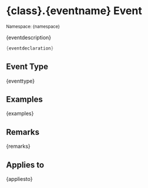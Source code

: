 # {class}.{eventname} Event
<small>Namespace: {namespace}</small>

{eventdescription}

```cs
{eventdeclaration}
```

## Event Type
{eventtype}
## Examples
{examples}
## Remarks
{remarks}
## Applies to
{appliesto}